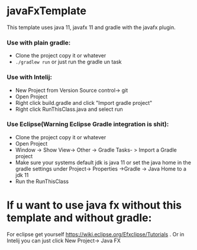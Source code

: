 # javaFxTemplate
This template uses java 11, javafx 11 and gradle with the javafx plugin.

### Use with plain gradle:
- Clone the project copy it or whatever
- `./gradlew run`
or just run the gradle un task

### Use with Intelij:
- New Project from Version Source control-> git
- Open Project 
- Right click build.gradle and click "Import gradle project"
- Right click RunThisClass.java and select run

### Use Eclipse(Warning Eclipse Gradle integration is shit):
- Clone the project copy it or whatever
- Open Project
- Window -> Show View-> Other -> Gradle Tasks- > Import a Gradle project
- Make sure your systems default jdk is java 11 or set the java home in the gradle settings under Project-> Properties ->Gradle -> Java Home to a jdk 11
- Run the RunThisClass

# If u want to use java fx without this template and without gradle:

For eclipse get yourself https://wiki.eclipse.org/Efxclipse/Tutorials .
Or in Intelij you can just click New Project-> Java FX
